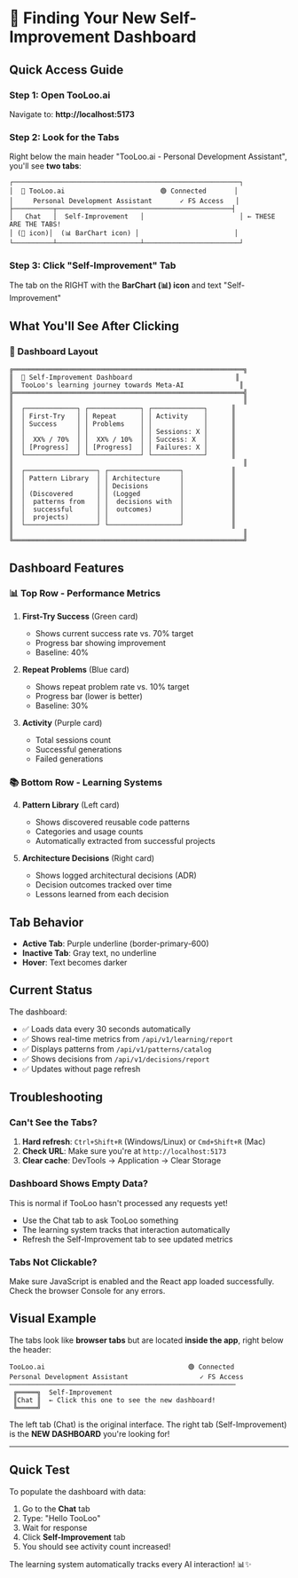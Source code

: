 # 🎯 Finding Your New Self-Improvement Dashboard

## Quick Access Guide

### Step 1: Open TooLoo.ai
Navigate to: **http://localhost:5173**

### Step 2: Look for the Tabs
Right below the main header "TooLoo.ai - Personal Development Assistant", you'll see **two tabs**:

```
┌─────────────────────────────────────────────────────────┐
│  🧠 TooLoo.ai                        🟢 Connected       │
│     Personal Development Assistant       ✓ FS Access   │
├──────────┬────────────────────────────────────────────┤
│   Chat   │  Self-Improvement   │                        │ ← THESE ARE THE TABS!
│ (🧠 icon)│  (📊 BarChart icon) │                        │
└──────────┴─────────────────────┴────────────────────────┘
```

### Step 3: Click "Self-Improvement" Tab
The tab on the RIGHT with the **BarChart (📊) icon** and text "Self-Improvement"

## What You'll See After Clicking

### 🎨 Dashboard Layout

```
╔══════════════════════════════════════════════════════════╗
║  🧠 Self-Improvement Dashboard                          ║
║  TooLoo's learning journey towards Meta-AI              ║
╠══════════════════════════════════════════════════════════╣
║                                                          ║
║  ┌─────────────┐ ┌─────────────┐ ┌─────────────┐      ║
║  │ First-Try   │ │ Repeat      │ │ Activity    │      ║
║  │ Success     │ │ Problems    │ │             │      ║
║  │             │ │             │ │ Sessions: X │      ║
║  │  XX% / 70%  │ │  XX% / 10%  │ │ Success: X  │      ║
║  │ [Progress]  │ │ [Progress]  │ │ Failures: X │      ║
║  └─────────────┘ └─────────────┘ └─────────────┘      ║
║                                                          ║
║  ┌──────────────────┐ ┌──────────────────┐            ║
║  │ Pattern Library  │ │ Architecture     │            ║
║  │                  │ │ Decisions        │            ║
║  │ (Discovered      │ │ (Logged          │            ║
║  │  patterns from   │ │  decisions with  │            ║
║  │  successful      │ │  outcomes)       │            ║
║  │  projects)       │ │                  │            ║
║  └──────────────────┘ └──────────────────┘            ║
║                                                          ║
╚══════════════════════════════════════════════════════════╝
```

## Dashboard Features

### 📊 Top Row - Performance Metrics

1. **First-Try Success** (Green card)
   - Shows current success rate vs. 70% target
   - Progress bar showing improvement
   - Baseline: 40%

2. **Repeat Problems** (Blue card)
   - Shows repeat problem rate vs. 10% target
   - Progress bar (lower is better)
   - Baseline: 30%

3. **Activity** (Purple card)
   - Total sessions count
   - Successful generations
   - Failed generations

### 📚 Bottom Row - Learning Systems

4. **Pattern Library** (Left card)
   - Shows discovered reusable code patterns
   - Categories and usage counts
   - Automatically extracted from successful projects

5. **Architecture Decisions** (Right card)
   - Shows logged architectural decisions (ADR)
   - Decision outcomes tracked over time
   - Lessons learned from each decision

## Tab Behavior

- **Active Tab**: Purple underline (border-primary-600)
- **Inactive Tab**: Gray text, no underline
- **Hover**: Text becomes darker

## Current Status

The dashboard:
- ✅ Loads data every 30 seconds automatically
- ✅ Shows real-time metrics from `/api/v1/learning/report`
- ✅ Displays patterns from `/api/v1/patterns/catalog`
- ✅ Shows decisions from `/api/v1/decisions/report`
- ✅ Updates without page refresh

## Troubleshooting

### Can't See the Tabs?
1. **Hard refresh**: `Ctrl+Shift+R` (Windows/Linux) or `Cmd+Shift+R` (Mac)
2. **Check URL**: Make sure you're at `http://localhost:5173`
3. **Clear cache**: DevTools → Application → Clear Storage

### Dashboard Shows Empty Data?
This is normal if TooLoo hasn't processed any requests yet! 
- Use the Chat tab to ask TooLoo something
- The learning system tracks that interaction automatically
- Refresh the Self-Improvement tab to see updated metrics

### Tabs Not Clickable?
Make sure JavaScript is enabled and the React app loaded successfully.
Check the browser Console for any errors.

## Visual Example

The tabs look like **browser tabs** but are located **inside the app**, 
right below the header:

```
TooLoo.ai                                    🟢 Connected
Personal Development Assistant                  ✓ FS Access
─────────────────────────────────────────────────────────
 ╔═════╗  Self-Improvement
 ║Chat ║  ← Click this one to see the new dashboard!
 ╚═════╝
```

The left tab (Chat) is the original interface.
The right tab (Self-Improvement) is the **NEW DASHBOARD** you're looking for!

---

## Quick Test

To populate the dashboard with data:
1. Go to the **Chat** tab
2. Type: "Hello TooLoo"
3. Wait for response
4. Click **Self-Improvement** tab
5. You should see activity count increased!

The learning system automatically tracks every AI interaction! 📊✨
